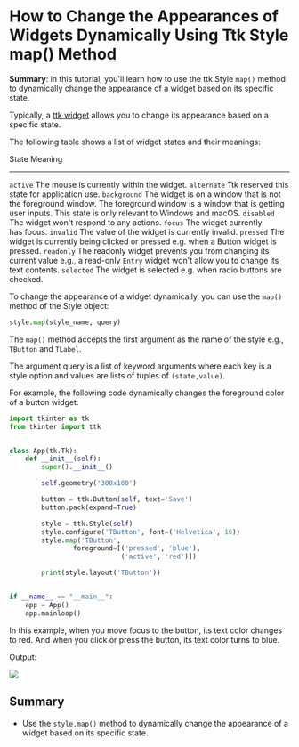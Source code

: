 
How to Change the Appearances of Widgets Dynamically Using Ttk Style map() Method
=================================================================================

**Summary**: in this tutorial, you'll learn how to use the ttk Style `map()` method to dynamically change the appearance of a widget based on its specific state.

Typically, a [ttk widget](https://www.pythontutorial.net/tkinter/tkinter-ttk/) allows you to change its appearance based on a specific state.

The following table shows a list of widget states and their meanings:

  State          Meaning
  -------------- -------------------------------------------------------------------------------------------------------------------------------------------------------------------------------
  `active`       The mouse is currently within the widget.
  `alternate`    Ttk reserved this state for application use.
  `background`   The widget is on a window that is not the foreground window. The foreground window is a window that is getting user inputs. This state is only relevant to Windows and macOS.
  `disabled`     The widget won't respond to any actions.
  `focus`        The widget currently has focus.
  `invalid`      The value of the widget is currently invalid.
  `pressed`      The widget is currently being clicked or pressed e.g. when a Button widget is pressed.
  `readonly`     The readonly widget prevents you from changing its current value e.g., a read-only `Entry` widget won't allow you to change its text contents.
  `selected`     The widget is selected e.g. when radio buttons are checked.


To change the appearance of a widget dynamically, you can use the
`map()` method of the Style object:

```python
style.map(style_name, query)
```

The `map()` method accepts the first argument as the name of the style e.g., `TButton` and `TLabel`.

The argument query is a list of keyword arguments where each key is a style option and values are lists of tuples of `(state,value)`.

For example, the following code dynamically changes the foreground color of a button widget:

```python
import tkinter as tk
from tkinter import ttk


class App(tk.Tk):
    def __init__(self):
        super().__init__()

        self.geometry('300x100')

        button = ttk.Button(self, text='Save')
        button.pack(expand=True)

        style = ttk.Style(self)
        style.configure('TButton', font=('Helvetica', 16))
        style.map('TButton',
                foreground=[('pressed', 'blue'),
                            ('active', 'red')])

        print(style.layout('TButton'))


if __name__ == "__main__":
    app = App()
    app.mainloop()
```

In this example, when you move focus to the button, its text color changes to red. And when you click or press the button, its text color turns to blue.

Output:

![](ttk-style-map-example.gif)


Summary
-------

-   Use the `style.map()` method to dynamically change the appearance of a widget based on its specific state.
